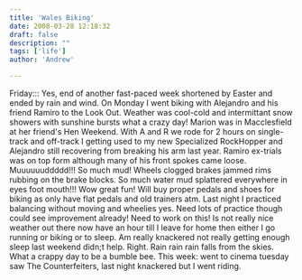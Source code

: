 ```yaml
---
title: 'Wales Biking'
date: 2008-03-28 12:18:32
draft: false
description: ""
tags: ['life']
author: 'Andrew'

---
```


Friday::: Yes, end of another fast-paced week shortened by Easter and ended by rain and wind. On Monday I went biking with Alejandro and his friend Ramiro to the Look Out. Weather was cool-cold and intermittant snow showers with sunshine bursts what a crazy day! Marion was in Macclesfield at her friend's Hen Weekend. With A and R we rode for 2 hours on single-track and off-track I getting used to my new Specialized RockHopper and Alejandro still recovering from breaking his arm last year. Ramiro ex-trials was on top form although many of his front spokes came loose. Muuuuuuddddd!!! So much mud! Wheels clogged brakes jammed rims rubbing on the brake blocks. So much water mud splattered everywhere in eyes foot mouth!!! Wow great fun! Will buy proper pedals and shoes for biking as only have flat pedals and old trainers atm. Last night I practiced balancing without moving and wheelies yes. Need lots of practice though could see improvement already! Need to work on this! Is not really nice weather out there now have an hour till I leave for home then either I go running or biking or to sleep. Am really knackered not really getting enough sleep last weekend didn;t help. Right. Rain rain rain falls from the skies. What a crappy day to be a bumble bee. This week: went to cinema tuesday saw The Counterfeiters, last night knackered but I went riding.
